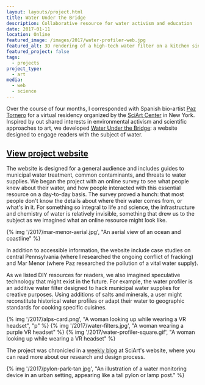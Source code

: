```yaml
---
layout: layouts/project.html
title: Water Under the Bridge
description: Collaborative resource for water activism and education
date: 2017-01-11
location: Online
featured_image: /images/2017/water-profiler-web.jpg
featured_alt: 3D rendering of a high-tech water filter on a kitchen sink
featured_project: false
tags: 
  - projects
project_type: 
  - art
media:
  - web
  - science
---
```


Over the course of four months, I corresponded with Spanish bio-artist [Paz Tornero](https://vimeo.com/paztornero) for a virtual residency organized by the [SciArt Center](http://www.sciartcenter.org/) in New York. Inspired by out shared interests in environmental activism and scientific approaches to art, we developed [Water Under the Bridge](http://waterunderthebridge.net): a website designed to engage readers with the subject of water.

## [View project website](https://benjaminandrew.net/water/)

The website is designed for a general audience and includes guides to municipal water treatment, common contaminants, and threats to water supplies. We began the project with an online survey to see what people knew about their water, and how people interacted with this essential resource on a day-to-day basis. The survey proved a hunch: that most people don't know the details about where their water comes from, or what's in it. For something so integral to life and science, the infrastructure and chemistry of water is relatively invisible, something that drew us to the subject as we imagined what an online resource might look like.

{% img '/2017/mar-menor-aerial.jpg', "An aerial view of an ocean and coastline" %}

In addition to accessible information, the website include case studies on central Pennsylvania (where I researched the ongoing conflict of fracking) and Mar Menor (where Paz researched the pollution of a vital water supply).

As we listed DIY resources for readers, we also imagined speculative technology that might exist in the future. For example, the water profiler is an additive water filter designed to hack municipal water supplies for creative purposes. Using additions of salts and minerals, a user might reconstitute historical water profiles or adapt their water to geographic standards for cooking specific cuisines.

<div class="gallery">
  {% img '/2017/alps-card.png', "A woman looking up while wearing a VR headset", "p" %}
  {% img '/2017/water-filters.jpg', "A woman wearing a purple VR headset" %}
  {% img '/2017/water-profiler-square.gif', "A woman looking up while wearing a VR headset" %}
</div>

The project was chronicled in a [weekly blog](http://www.sciartcenter.org/group-1-paz--benjamin) at SciArt's website, where you can read more about our research and design process.

{% img '/2017/pylon-park-tan.jpg', "An illustration of a water monitoring device in an urban setting, appearing like a tall pylon or lamp post." %}

